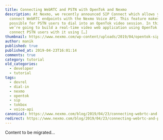 ```yaml
---
title: Connecting WebRTC and PSTN with OpenTok and Nexmo
description: At Nexmo, we recently announced SIP Connect which allows you to
  connect WebRTC endpoints with the Nexmo Voice API. This feature makes it
  possible for PSTN users to dial into an OpenTok video session. In this post,
  we’re going to build a real-time video web application using OpenTok and
  connect PSTN users with it using […]
thumbnail: https://www.nexmo.com/wp-content/uploads/2019/04/opentok-sip.png
author: manik
published: true
published_at: 2019-04-23T16:01:14
comments: true
category: tutorial
old_categories:
  - developer
  - tutorial
tags:
  - devrel
  - dial-in
  - nexmo
  - opentok
  - sip
  - tokbox
  - voice-api
canonical: https://www.nexmo.com/blog/2019/04/23/connecting-webrtc-and-pstn-with-opentok-and-nexmo-dr
redirect: https://www.nexmo.com/blog/2019/04/23/connecting-webrtc-and-pstn-with-opentok-and-nexmo-dr
---
```

Content to be migrated...